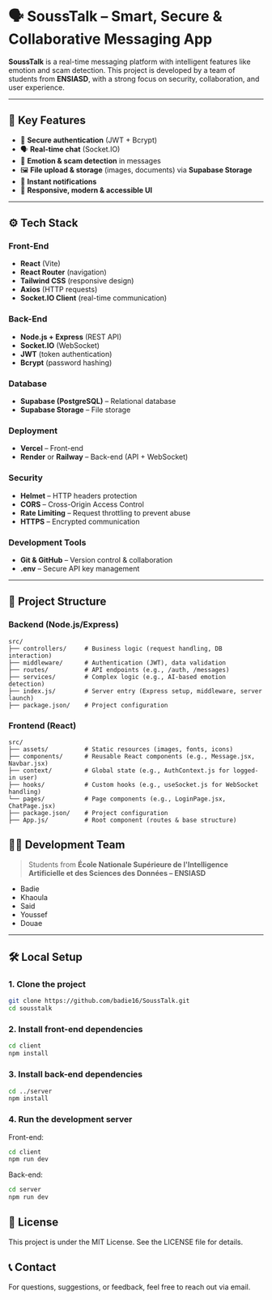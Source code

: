 # 🗣️ SoussTalk – Smart, Secure & Collaborative Messaging App  

**SoussTalk** is a real-time messaging platform with intelligent features like emotion and scam detection. This project is developed by a team of students from **ENSIASD**, with a strong focus on security, collaboration, and user experience.  

---  

## 🌟 Key Features  

- 🔐 **Secure authentication** (JWT + Bcrypt)  
- 🗣️ **Real-time chat** (Socket.IO)  
- 🧠 **Emotion & scam detection** in messages  
- 🖼️ **File upload & storage** (images, documents) via **Supabase Storage**  
- 🔔 **Instant notifications**  
- 📱 **Responsive, modern & accessible UI**  

---  

## ⚙️ Tech Stack  

### Front-End  
- **React** (Vite)  
- **React Router** (navigation)  
- **Tailwind CSS** (responsive design)  
- **Axios** (HTTP requests)  
- **Socket.IO Client** (real-time communication)  

### Back-End  
- **Node.js + Express** (REST API)  
- **Socket.IO** (WebSocket)  
- **JWT** (token authentication)  
- **Bcrypt** (password hashing)  

### Database  
- **Supabase (PostgreSQL)** – Relational database  
- **Supabase Storage** – File storage  

### Deployment  
- **Vercel** – Front-end  
- **Render** or **Railway** – Back-end (API + WebSocket)  

### Security  
- **Helmet** – HTTP headers protection  
- **CORS** – Cross-Origin Access Control  
- **Rate Limiting** – Request throttling to prevent abuse  
- **HTTPS** – Encrypted communication  

### Development Tools  
- **Git & GitHub** – Version control & collaboration  
- **.env** – Secure API key management  

---  

## 📁 Project Structure  

### Backend (Node.js/Express)  
```
src/  
├── controllers/     # Business logic (request handling, DB interaction)  
├── middleware/      # Authentication (JWT), data validation  
├── routes/          # API endpoints (e.g., /auth, /messages)  
├── services/        # Complex logic (e.g., AI-based emotion detection)  
├── index.js/        # Server entry (Express setup, middleware, server launch)  
├── package.json/    # Project configuration  
```

### Frontend (React)  
```
src/  
├── assets/          # Static resources (images, fonts, icons)  
├── components/      # Reusable React components (e.g., Message.jsx, Navbar.jsx)  
├── context/         # Global state (e.g., AuthContext.js for logged-in user)  
├── hooks/           # Custom hooks (e.g., useSocket.js for WebSocket handling)  
└── pages/           # Page components (e.g., LoginPage.jsx, ChatPage.jsx)  
├── package.json/    # Project configuration  
├── App.js/          # Root component (routes & base structure)  
```  

## 🧑‍💻 Development Team  
> Students from **École Nationale Supérieure de l'Intelligence Artificielle et des Sciences des Données – ENSIASD**  

- Badie  
- Khaoula  
- Said  
- Youssef  
- Douae  

---  

## 🛠️ Local Setup  

### 1. Clone the project  
```bash  
git clone https://github.com/badie16/SoussTalk.git  
cd sousstalk  
```  

### 2. Install front-end dependencies  
```bash  
cd client  
npm install  
```  

### 3. Install back-end dependencies  
```bash  
cd ../server  
npm install  
```  

### 4. Run the development server  

Front-end:  
```bash  
cd client  
npm run dev  
```  

Back-end:  
```bash  
cd server  
npm run dev  
```  

## 📄 License  
This project is under the MIT License. See the LICENSE file for details.  

## 📞 Contact  
For questions, suggestions, or feedback, feel free to reach out via email.  
